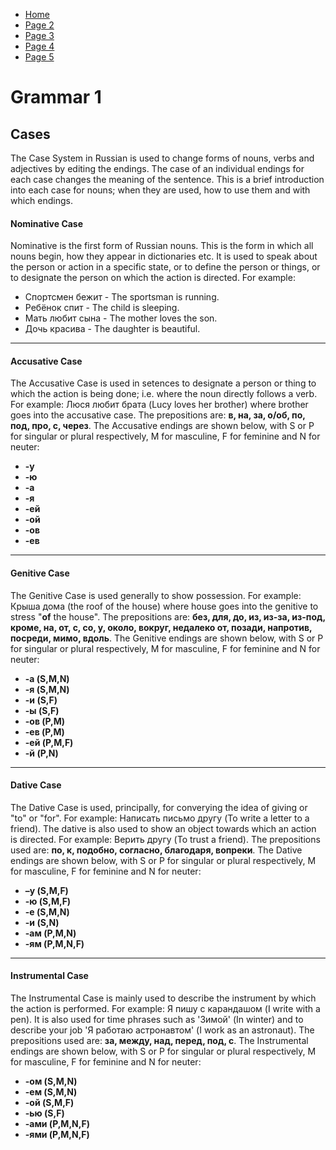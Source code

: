<ul class="breadcrumb">
  <li><a href="https://doggo1.github.io/GIForJIF/index.html">Home</a></li>
  <li><a href="https://doggo1.github.io/GIForJIF/page2.html">Page 2</a></li>
<li><a href="https://doggo1.github.io/GIForJIF/page3.html">Page 3</a></li>
<li><a href="https://doggo1.github.io/GIForJIF/page4.html">Page 4</a></li>
<li><a href="https://doggo1.github.io/GIForJIF/page5.html">Page 5</a></li>
</ul>
<h1><strong>Grammar 1</strong></h1>
<h2>Cases</h2>
<p> The Case System in Russian is used to change forms of nouns, verbs and adjectives by editing the endings. The case of an individual endings for each case changes the meaning of the sentence. This is a brief introduction into each case for nouns; when they are used, how to use them and with which endings.</p>
<h4><strong>Nominative Case</strong></h4>
<p> Nominative is the first form of Russian nouns. This is the form in which all nouns begin, how they appear in dictionaries etc. It is used to speak about the person or action in a specific state, or to define the person or things, or to designate the person on which the action is directed. For example:</p>
  <ul>
    <li>Спортсмен бежит - The sportsman is running.</li>
    <li>Ребёнок спит - The child is sleeping.</li>
    <li>Мать любит сына - The mother loves the son.</li>
    <li>Дочь красива - The daughter is beautiful.</li>
  </ul>
  <hr>
<h4><strong>Accusative Case</strong></h4>
<p> The Accusative Case is used in setences to designate a person or thing to which the action is being done; i.e. where the noun directly follows a verb. For example: Люся любит брата (Lucy loves her brother) where brother goes into the accusative case. The prepositions are: <strong>в, на, за, о/об, по, под, про, с, через</strong>. The Accusative endings are shown below, with S or P for singular or plural respectively, M for masculine, F for feminine and N for neuter:</p>
<ul>
  <li><strong>-у</strong></li>
  <li><strong>-ю</strong></li>
  <li><strong>-а</strong></li>
  <li><strong>-я</strong></li>
  <li><strong>-ей</strong></li>
  <li><strong>-ой</strong></li>
  <li><strong>-ов</strong></li>
  <li><strong>-ев</strong></li>
</ul>
<hr>
<h4><strong>Genitive Case</strong></h4>
<p> The Genitive Case is used generally to show possession. For example: Крыша дома (the roof of the house) where house goes into the genitive to stress "<strong>of</strong> the house". The prepositions are: <strong>без, для, до, из, из-за, из-под, кроме, на, от, с, со, у, около, вокруг, недалеко от, позади, напротив, посреди, мимо, вдоль</strong>. The Genitive endings are shown below, with S or P for singular or plural respectively, M for masculine, F for feminine and N for neuter:</p>
<ul>
  <li><strong>-а (S,M,N)</strong></li>
  <li><strong>-я (S,M,N)</strong></li>
  <li><strong>-и (S,F)</strong></li>
  <li><strong>-ы (S,F)</strong></li>
  <li><strong>-ов (P,M)</strong></li>
  <li><strong>-ев (P,M)</strong></li>
  <li><strong>-ей (P,M,F)</strong></li>
  <li><strong>-й (P,N)</strong></li>
</ul>
<hr>
<h4><strong>Dative Case</strong></h4>
<p> The Dative Case is used, principally, for converying the idea of giving or "to" or "for". For example: Написать письмо другу (To write a letter to a friend). The dative is also used to show an object towards which an action is directed. For example: Верить другу (To trust a friend). The prepositions used are: <strong>по, к, подобно, согласно, благодаря, вопреки</strong>. The Dative endings are shown below, with S or P for singular or plural respectively, M for masculine, F for feminine and N for neuter:</p>
<ul>
  <li><strong>–у (S,M,F)</strong></li>
  <li><strong>-ю (S,M,F)</strong></li>
  <li><strong>-е (S,M,N)</strong></li>
  <li><strong>-и (S,N)</strong></li>
  <li><strong>-ам (P,M,N)</strong></li>
  <li><strong>-ям (P,M,N,F)</strong></li>
</ul>
<hr>
<h4><strong>Instrumental Case</strong></h4>
<p> The Instrumental Case is mainly used to describe the instrument by which the action is performed. For example: Я пишу с карандашом (I write with a pen). It is also used for time phrases such as 'Зимой' (In winter) and to describe your job 'Я работаю астронавтом' (I work as an astronaut). The prepositions used are: <strong>за, между, над, перед, под, с</strong>. The Instrumental endings are shown below, with S or P for singular or plural respectively, M for masculine, F for feminine and N for neuter:</p>
<ul>
  <li><strong>-ом (S,M,N)</strong></li>
  <li><strong>-ем (S,M,N)</strong></li>
  <li><strong>-ой (S,M,F)</strong></li>
  <li><strong>-ью (S,F)</strong></li>
  <li><strong>-ами (P,M,N,F)</strong></li>
  <li><strong>-ями (P,M,N,F)</strong></li>
</ul>







  
  
  
  
